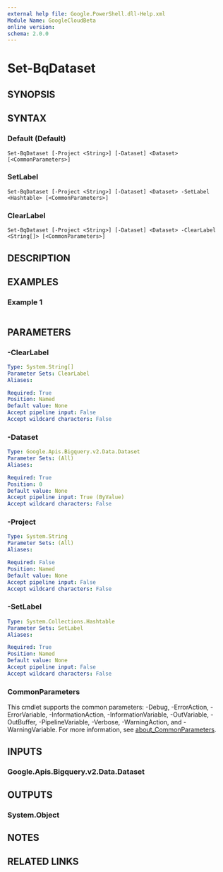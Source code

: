 ```yaml
---
external help file: Google.PowerShell.dll-Help.xml
Module Name: GoogleCloudBeta
online version:
schema: 2.0.0
---
```


# Set-BqDataset

## SYNOPSIS


## SYNTAX

### Default (Default)
```
Set-BqDataset [-Project <String>] [-Dataset] <Dataset> [<CommonParameters>]
```

### SetLabel
```
Set-BqDataset [-Project <String>] [-Dataset] <Dataset> -SetLabel <Hashtable> [<CommonParameters>]
```

### ClearLabel
```
Set-BqDataset [-Project <String>] [-Dataset] <Dataset> -ClearLabel <String[]> [<CommonParameters>]
```

## DESCRIPTION


## EXAMPLES

### Example 1
```powershell

```



## PARAMETERS

### -ClearLabel


```yaml
Type: System.String[]
Parameter Sets: ClearLabel
Aliases:

Required: True
Position: Named
Default value: None
Accept pipeline input: False
Accept wildcard characters: False
```

### -Dataset


```yaml
Type: Google.Apis.Bigquery.v2.Data.Dataset
Parameter Sets: (All)
Aliases:

Required: True
Position: 0
Default value: None
Accept pipeline input: True (ByValue)
Accept wildcard characters: False
```

### -Project


```yaml
Type: System.String
Parameter Sets: (All)
Aliases:

Required: False
Position: Named
Default value: None
Accept pipeline input: False
Accept wildcard characters: False
```

### -SetLabel


```yaml
Type: System.Collections.Hashtable
Parameter Sets: SetLabel
Aliases:

Required: True
Position: Named
Default value: None
Accept pipeline input: False
Accept wildcard characters: False
```

### CommonParameters
This cmdlet supports the common parameters: -Debug, -ErrorAction, -ErrorVariable, -InformationAction, -InformationVariable, -OutVariable, -OutBuffer, -PipelineVariable, -Verbose, -WarningAction, and -WarningVariable. For more information, see [about_CommonParameters](http://go.microsoft.com/fwlink/?LinkID=113216).

## INPUTS

### Google.Apis.Bigquery.v2.Data.Dataset

## OUTPUTS

### System.Object
## NOTES

## RELATED LINKS
